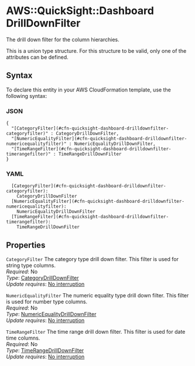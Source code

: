 # AWS::QuickSight::Dashboard DrillDownFilter<a name="aws-properties-quicksight-dashboard-drilldownfilter"></a>

The drill down filter for the column hierarchies\.

This is a union type structure\. For this structure to be valid, only one of the attributes can be defined\.

## Syntax<a name="aws-properties-quicksight-dashboard-drilldownfilter-syntax"></a>

To declare this entity in your AWS CloudFormation template, use the following syntax:

### JSON<a name="aws-properties-quicksight-dashboard-drilldownfilter-syntax.json"></a>

```
{
  "[CategoryFilter](#cfn-quicksight-dashboard-drilldownfilter-categoryfilter)" : CategoryDrillDownFilter,
  "[NumericEqualityFilter](#cfn-quicksight-dashboard-drilldownfilter-numericequalityfilter)" : NumericEqualityDrillDownFilter,
  "[TimeRangeFilter](#cfn-quicksight-dashboard-drilldownfilter-timerangefilter)" : TimeRangeDrillDownFilter
}
```

### YAML<a name="aws-properties-quicksight-dashboard-drilldownfilter-syntax.yaml"></a>

```
  [CategoryFilter](#cfn-quicksight-dashboard-drilldownfilter-categoryfilter):
    CategoryDrillDownFilter
  [NumericEqualityFilter](#cfn-quicksight-dashboard-drilldownfilter-numericequalityfilter):
    NumericEqualityDrillDownFilter
  [TimeRangeFilter](#cfn-quicksight-dashboard-drilldownfilter-timerangefilter):
    TimeRangeDrillDownFilter
```

## Properties<a name="aws-properties-quicksight-dashboard-drilldownfilter-properties"></a>

`CategoryFilter` <a name="cfn-quicksight-dashboard-drilldownfilter-categoryfilter"></a>
The category type drill down filter\. This filter is used for string type columns\.  
_Required_: No  
_Type_: [CategoryDrillDownFilter](aws-properties-quicksight-dashboard-categorydrilldownfilter.md)  
_Update requires_: [No interruption](https://docs.aws.amazon.com/AWSCloudFormation/latest/UserGuide/using-cfn-updating-stacks-update-behaviors.html#update-no-interrupt)

`NumericEqualityFilter` <a name="cfn-quicksight-dashboard-drilldownfilter-numericequalityfilter"></a>
The numeric equality type drill down filter\. This filter is used for number type columns\.  
_Required_: No  
_Type_: [NumericEqualityDrillDownFilter](aws-properties-quicksight-dashboard-numericequalitydrilldownfilter.md)  
_Update requires_: [No interruption](https://docs.aws.amazon.com/AWSCloudFormation/latest/UserGuide/using-cfn-updating-stacks-update-behaviors.html#update-no-interrupt)

`TimeRangeFilter` <a name="cfn-quicksight-dashboard-drilldownfilter-timerangefilter"></a>
The time range drill down filter\. This filter is used for date time columns\.  
_Required_: No  
_Type_: [TimeRangeDrillDownFilter](aws-properties-quicksight-dashboard-timerangedrilldownfilter.md)  
_Update requires_: [No interruption](https://docs.aws.amazon.com/AWSCloudFormation/latest/UserGuide/using-cfn-updating-stacks-update-behaviors.html#update-no-interrupt)
